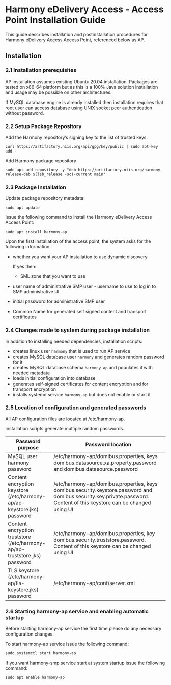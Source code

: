 # Harmony eDelivery Access - Access Point Installation Guide

This guide describes installation and postinstallation procedures for  Harmony eDelivery Access Access Point,
referenced below as AP.

## Installation

### 2.1 Installation prerequisites

AP installation assumes existing Ubuntu 20.04 installation. Packages are tested on x86-64 platform but as this is a 
100% Java solution installation and usage may be possible on other architectures.

If MySQL database engine is already installed then installation requires that root user can access database using UNIX
socket peer authentication without password.

### 2.2 Setup Package Repository

Add the Harmony repository’s signing key to the list of trusted keys:
```
curl https://artifactory.niis.org/api/gpg/key/public | sudo apt-key add -
```

Add Harmony package repository 
```
sudo apt-add-repository -y "deb https://artifactory.niis.org/harmony-release-deb $(lsb_release -sc)-current main"
```

### 2.3 Package Installation

Update package repository metadata:
```
sudo apt update
```

Issue the following command to install the Harmony eDelivery Access Access Point:
```
sudo apt install harmony-ap
```

Upon the first installation of the access point, the system asks for the following information.

- whether you want your AP installation to use dynamic discovery
  
  If yes then: 
  - SML zone that you want to use 
- user name of administrative SMP user - username to use to log in to SMP administrative UI
- initial password for administrative SMP user
- Common Name for generated self signed content and transport certificates

### 2.4 Changes made to system during package installation

In addition to installing needed dependencies, installation scripts:
- creates linux user `harmony` that is used to run AP service
- creates MySQL database user `harmony` and generates random password for it
- creates MySQL database schema `harmony_ap` and populates it with needed metadata
- loads initial configuration into database
- generates self-signed certificates for content encryption and for transport encryption
- installs systemd service `harmony-ap` but does not enable or start it

### 2.5 Location of configuration and generated passwords 

All AP configuration files are located at /etc/harmony-ap.

Installation scripts generate multiple random passwords.

| Password purpose | Password location |
|---|---|
| MySQL user harmony password  | /etc/harmony-ap/domibus.properties, keys domibus.datasource.xa.property.password and domibus.datasource.password |
| Content encryption keystore (/etc/harmony-ap/ap-keystore.jks) password | /etc/harmony-ap/domibus.properties, keys domibus.security.keystore.password and domibus.security.key.private.password. Content of this keystore can be changed using UI|
| Content encryption truststore (/etc/harmony-ap/ap-truststore.jks) password | /etc/harmony-ap/domibus.properties, key domibus.security.truststore.password. Content of this keystore can be changed using UI|
| TLS keystore (/etc/harmony-ap/tls-keystore.jks) password | /etc/harmony-ap/conf/server.xml |

### 2.6 Starting harmony-ap service and enabling automatic startup 

Before starting harmony-ap service the first time please do any necessary configuration changes.

To start harmony-ap service issue the following command:
```
sudo systemctl start harmony-ap
```

If you want harmony-smp service start at system startup issue the following command:
```
sudo apt enable harmony-ap
```